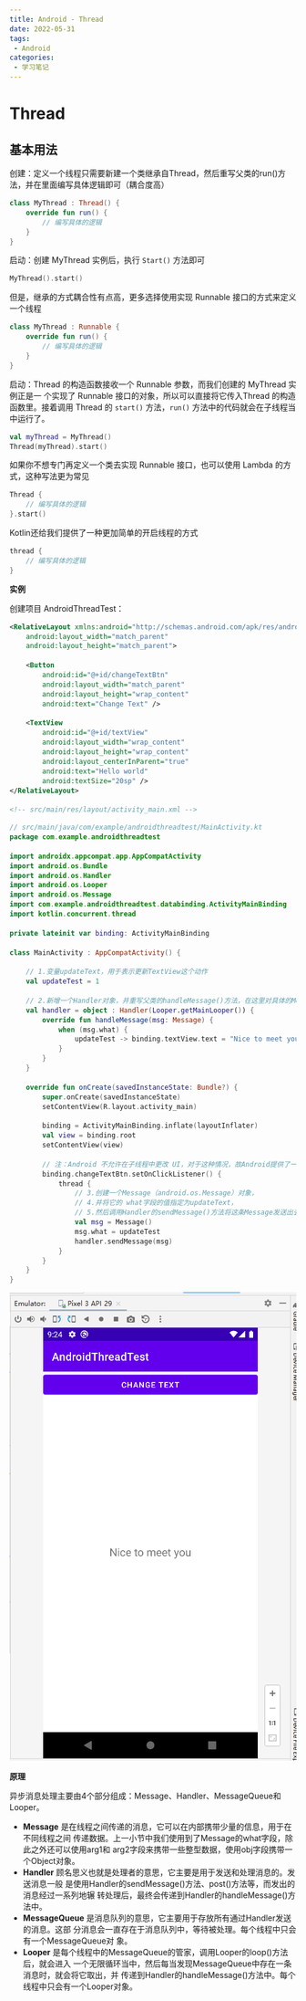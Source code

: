 ```yaml
---
title: Android - Thread
date: 2022-05-31
tags:
 - Android
categories:
 - 学习笔记
---
```


# Thread

## 基本用法

创建：定义一个线程只需要新建一个类继承自Thread，然后重写父类的run()方法，并在里面编写具体逻辑即可（耦合度高）

```kotlin
class MyThread : Thread() { 
	override fun run() { 
		// 编写具体的逻辑
	}
}
```

启动：创建 MyThread 实例后，执行  `Start()` 方法即可

```kotlin
MyThread().start()
```

但是，继承的方式耦合性有点高，更多选择使用实现 Runnable 接口的方式来定义一个线程

```kotlin
class MyThread : Runnable { 
    override fun run() { 
        // 编写具体的逻辑
	}
}
```

启动：Thread 的构造函数接收一个 Runnable 参数，而我们创建的 MyThread 实例正是一 个实现了 Runnable 接口的对象，所以可以直接将它传入Thread 的构造函数里。接着调用 Thread 的 `start()` 方法，`run()` 方法中的代码就会在子线程当中运行了。

```kotlin
val myThread = MyThread() 
Thread(myThread).start()
```

如果你不想专门再定义一个类去实现 Runnable 接口，也可以使用 Lambda 的方式，这种写法更为常见

```kotlin
Thread { 
	// 编写具体的逻辑
}.start()
```

Kotlin还给我们提供了一种更加简单的开启线程的方式

```kotlin
thread {
	// 编写具体的逻辑
}
```



**实例**

创建项目 AndroidThreadTest：

```xml
<RelativeLayout xmlns:android="http://schemas.android.com/apk/res/android"
    android:layout_width="match_parent"
    android:layout_height="match_parent">

    <Button
        android:id="@+id/changeTextBtn"
        android:layout_width="match_parent"
        android:layout_height="wrap_content"
        android:text="Change Text" />

    <TextView
        android:id="@+id/textView"
        android:layout_width="wrap_content"
        android:layout_height="wrap_content"
        android:layout_centerInParent="true"
        android:text="Hello world"
        android:textSize="20sp" />
</RelativeLayout>

<!-- src/main/res/layout/activity_main.xml -->
```

```kotlin
// src/main/java/com/example/androidthreadtest/MainActivity.kt
package com.example.androidthreadtest

import androidx.appcompat.app.AppCompatActivity
import android.os.Bundle
import android.os.Handler
import android.os.Looper
import android.os.Message
import com.example.androidthreadtest.databinding.ActivityMainBinding
import kotlin.concurrent.thread

private lateinit var binding: ActivityMainBinding

class MainActivity : AppCompatActivity() {

    // 1.变量updateText，用于表示更新TextView这个动作
    val updateTest = 1

    // 2.新增一个Handler对象，并重写父类的handleMessage()方法，在这里对具体的Message进行处理
    val handler = object : Handler(Looper.getMainLooper()) {
        override fun handleMessage(msg: Message) {
            when (msg.what) {
                updateTest -> binding.textView.text = "Nice to meet you"
            }
        }
    }

    override fun onCreate(savedInstanceState: Bundle?) {
        super.onCreate(savedInstanceState)
        setContentView(R.layout.activity_main)

        binding = ActivityMainBinding.inflate(layoutInflater)
        val view = binding.root
        setContentView(view)

        // 注：Android 不允许在子线程中更改 UI，对于这种情况，故Android提供了一套异步消息处理机制：
        binding.changeTextBtn.setOnClickListener() {
            thread {
                // 3.创建一个Message（android.os.Message）对象，
                // 4.并将它的 what字段的值指定为updateText，
                // 5.然后调用Handler的sendMessage()方法将这条Message发送出去。
                val msg = Message()
                msg.what = updateTest
                handler.sendMessage(msg)
            }
        }
    }
}
```


![image-20220626214841725](./10_Thread.assets/image-20220626214841725.png)


**原理**

异步消息处理主要由4个部分组成：Message、Handler、MessageQueue和 Looper。

- **Message** 是在线程之间传递的消息，它可以在内部携带少量的信息，用于在不同线程之间 传递数据。上一小节中我们使用到了Message的what字段，除此之外还可以使用arg1和 arg2字段来携带一些整型数据，使用obj字段携带一个Object对象。
- **Handler** 顾名思义也就是处理者的意思，它主要是用于发送和处理消息的。发送消息一般 是使用Handler的sendMessage()方法、post()方法等，而发出的消息经过一系列地辗 转处理后，最终会传递到Handler的handleMessage()方法中。
- **MessageQueue** 是消息队列的意思，它主要用于存放所有通过Handler发送的消息。这部 分消息会一直存在于消息队列中，等待被处理。每个线程中只会有一个MessageQueue对 象。
- **Looper** 是每个线程中的MessageQueue的管家，调用Looper的loop()方法后，就会进入 一个无限循环当中，然后每当发现MessageQueue中存在一条消息时，就会将它取出，并 传递到Handler的handleMessage()方法中。每个线程中只会有一个Looper对象。